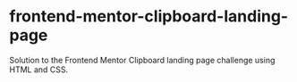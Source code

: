 # frontend-mentor-clipboard-landing-page
Solution to the Frontend Mentor Clipboard landing page challenge using HTML and CSS.
